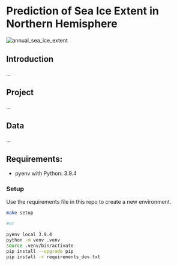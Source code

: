 # Prediction of Sea Ice Extent in Northern Hemisphere

![annual_sea_ice_extent](/images/my_animation5.gif)
## Introduction
...
## Project
...
## Data
...

## Requirements:

- pyenv with Python: 3.9.4

### Setup

Use the requirements file in this repo to create a new environment.

```BASH
make setup

#or

pyenv local 3.9.4
python -m venv .venv
source .venv/bin/activate
pip install --upgrade pip
pip install -r requirements_dev.txt
```
